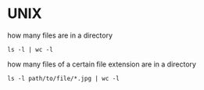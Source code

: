 # UNIX

how many files are in a directory

`ls -l | wc -l`

how many files of a certain file extension are in a directory

`ls -l path/to/file/*.jpg | wc -l`
